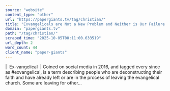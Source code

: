 ```yaml
---
source: "website"
content_type: "other"
url: "https://papergiants.tv/tag/christian/"
title: "Exvangelicals are Not a New Problem and Neither is Our Failure to Listen"
domain: "papergiants.tv"
path: "/tag/christian/"
scraped_time: "2025-10-05T00:11:00.633519"
url_depth: 2
word_count: 44
client_name: "paper-giants"
---
```


|  Ex-vangelical  | Coined on social media in 2016, and tagged every since as #exvangelical, is a term describing people who are deconstructing their faith and have already left or are in the process of leaving the evangelical church. Some are leaving for other...